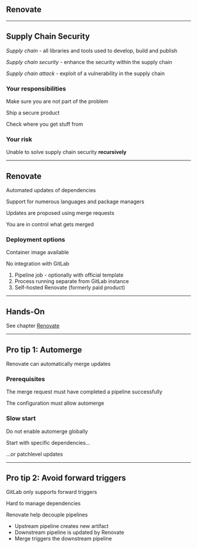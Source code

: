 <!-- .slide: id="gitlab_renovate" class="vertical-center" -->

<i class="fa-duotone fa-paint-roller fa-8x" style="float: right; color: grey;"></i>

## Renovate

---

## Supply Chain Security

*Supply chain* [](https://en.wikipedia.org/wiki/Software_supply_chain) - all libraries and tools used to develop, build and publish

*Supply chain security* [](https://en.wikipedia.org/wiki/Digital_supply_chain_security) - enhance the security within the supply chain

*Supply chain attack* - exploit of a vulnerability in the supply chain

### Your responsibilities

Make sure you are not part of the problem

Ship a secure product

Check where you get stuff from

### Your risk

Unable to solve supply chain security **recursively**

---

## Renovate

Automated updates of dependencies [](https://www.whitesourcesoftware.com/free-developer-tools/renovate/) [<i class="fa-brands fa-github"></i>](https://github.com/renovatebot/renovate) [<i class="fa-solid fa-book"></i>](https://docs.renovatebot.com/)

Support for numerous languages and package managers

Updates are proposed using merge requests

You are in control what gets merged

### Deployment options

Container image available [](https://hub.docker.com/r/renovate/renovate)

No integration with GitLab

1. Pipeline job - optionally with official template [](https://gitlab.com/renovate-bot/renovate-runner)
1. Process running separate from GitLab instance
1. Self-hosted Renovate (formerly paid product) [](https://www.whitesourcesoftware.com/free-developer-tools/renovate/on-premises/)

---

## Hands-On

See chapter [Renovate](/hands-on/2025-05-14/270_renovate/exercise/)

---

## Pro tip 1: Automerge

Renovate can automatically merge updates

### Prerequisites

The merge request must have completed a pipeline successfully

The configuration must allow automerge

### Slow start

Do not enable automerge globally

Start with specific dependencies...

...or patchlevel updates

---

## Pro tip 2: Avoid forward triggers

GitLab only supports forward triggers [<i class="fa-solid fa-arrow-right-to-bracket"></i>](#/gitlab_triggers)

Hard to manage dependencies

Renovate help decouple pipelines
- Upstream pipeline creates new artifact
- Downstream pipeline is updated by Renovate
- Merge triggers the downstream pipeline
